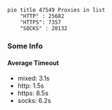 
```mermaid
pie title 47549 Proxies in list
    "HTTP" : 25682
    "HTTPS": 7357
    "SOCKS" : 20132
```

### Some Info
#### Average Timeout

- mixed: 3.1s
- http: 1.5s
- https: 8.5s
- socks: 6.2s